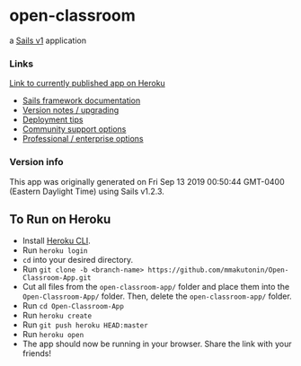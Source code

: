 # open-classroom

a [Sails v1](https://sailsjs.com) application


### Links

[Link to currently published app on Heroku](https://morning-earth-10995.herokuapp.com/)

+ [Sails framework documentation](https://sailsjs.com/get-started)
+ [Version notes / upgrading](https://sailsjs.com/documentation/upgrading)
+ [Deployment tips](https://sailsjs.com/documentation/concepts/deployment)
+ [Community support options](https://sailsjs.com/support)
+ [Professional / enterprise options](https://sailsjs.com/enterprise)


### Version info

This app was originally generated on Fri Sep 13 2019 00:50:44 GMT-0400 (Eastern Daylight Time) using Sails v1.2.3.

## To Run on Heroku
+ Install [Heroku CLI](https://devcenter.heroku.com/articles/heroku-cli).
+ Run `heroku login`
+ `cd` into your desired directory.
+ Run `git clone -b <branch-name> https://github.com/mmakutonin/Open-Classroom-App.git`
+ Cut all files from the `open-classroom-app/` folder and place them into the `Open-Classroom-App/` folder. Then, delete the `open-classroom-app/` folder.
+ Run `cd Open-Classroom-App`
+ Run `heroku create`
+ Run `git push heroku HEAD:master`
+ Run `heroku open`
+ The app should now be running in your browser. Share the link with your friends!

